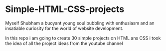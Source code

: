 # Simple-HTML-CSS-projects
Myself Shubham a buoyant young soul bubbling with enthusiasm and 
an insatiable curiosity for the world of website development.


In this repo i am going to create 30 simple projects on HTML
ans CSS i took the idea of all the project ideas from the youtube 
channel
